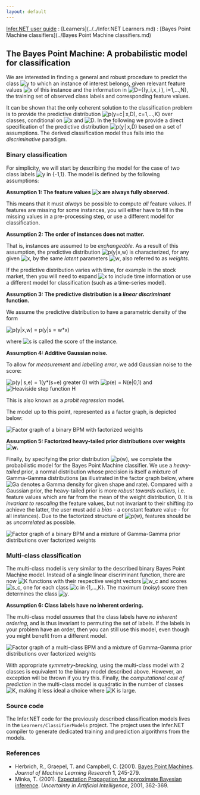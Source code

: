 ```yaml
---
layout: default 
--- 
```

[Infer.NET user guide](../../index.md) : [Learners](../../Infer.NET Learners.md) : [Bayes Point Machine classifiers](../Bayes Point Machine classifiers.md)

## The Bayes Point Machine: A probabilistic model for classification

We are interested in finding a general and robust procedure to predict the class ![y](../BPM/Label.png) to which an instance of interest belongs, given relevant feature values ![x](../BPM/Features.png) of this instance and the information in ![D={(y_i,x_i ), i=1,...,N}](../BPM/DatasetDefinition.png), the training set of observed class labels and corresponding feature values.

It can be shown that the only coherent solution to the classification problem is to provide the predictive distribution ![p(y=c│x,D),  c=1,...,K}](../BPM/PredictiveDistribution.png) over classes, conditional on ![x](../BPM/Features.png) and ![D](../BPM/Dataset.png). In the following we provide a direct specification of the predictive distribution ![p(y│x,D)](../BPM/PredictiveDensity.png) based on a set of assumptions. The derived classification model thus falls into the _discriminative_ paradigm.

### Binary classification

For simplicity, we will start by describing the model for the case of two class labels ![y in {-1,1}](../BPM/BinaryLabels.png). The model is defined by the following assumptions:

**Assumption 1: The feature values ![x](../BPM/Features.png) are always fully observed.**

This means that it must _always_ be possible to compute _all_ feature values. If features are missing for some instances, you will either have to fill in the missing values in a pre-processing step, or use a different model for classification.

**Assumption 2: The order of instances does not matter.**

That is, instances are assumed to be _exchangeable_. As a result of this assumption, the predictive distribution ![p(y\|x,w)](../BPM/ParametricDensity.png) is characterized, for any given ![x](../BPM/Features.png), by the same _latent_ parameters ![w](../BPM/Weights.png), also referred to as _weights_.

If the predictive distribution varies with time, for example in the stock market, then you will need to expand ![x](../BPM/Features.png) to include time information or use a different model for classification (such as a time-series model).

**Assumption 3: The predictive distribution is a _linear discriminant_ function.**

We assume the predictive distribution to have a parametric density of the form

![p(y\|x,w) = p(y\|s = w*x)](../BPM/LinearDiscriminant.png)

where ![s](../BPM/Score.png) is called the score of the instance.

**Assumption 4: Additive Gaussian noise.**

To allow for _measurement_ and _labelling error_, we add Gaussian noise to the score:

![p(y│s,e) = 1(y*(s+e) greater 0)](../BPM/LinearClassifier.png) with ![p(e) = N(e\|0,1)](../BPM/GaussianNoise.png) and ![Heaviside step function H](../BPM/HeavisideDefinition.png)

This is also known as a _probit regression_ model.

The model up to this point, represented as a factor graph, is depicted below:

![Factor graph of a binary BPM with factorized weights](../BPM/SimpleBinaryBPM.png)

**Assumption 5: Factorized heavy-tailed prior distributions over weights ![w](../BPM/Weights.png).**

Finally, by specifying the prior distribution ![p(w)](../BPM/PriorDensity.png), we complete the probabilistic model for the Bayes Point Machine classifier. We use a _heavy-tailed_ prior, a normal distribution whose precision is itself a mixture of Gamma-Gamma distributions  (as illustrated in the factor graph below, where ![Ga](../BPM/GammaFactor.png) denotes a Gamma density for given shape and rate). Compared with a Gaussian prior, the heavy-tailed prior is more _robust towards outliers_, i.e. feature values which are far from the mean of the weight distribution, 0. It is _invariant to rescaling_ the feature values, but not invariant to their shifting (to achieve the latter, the user must add a _bias_ \- a constant feature value - for all instances). Due to the factorized structure of ![p(w)](../BPM/PriorDensity.png), features should be as _uncorrelated_ as possible.

![Factor graph of a binary BPM and a mixture of Gamma-Gamma prior distributions over factorized weights](../BPM/BinaryCompoundBPM.png)

### Multi-class classification

The multi-class model is very similar to the described binary Bayes Point Machine model. Instead of a single linear discriminant function, there are now ![K](../BPM/ClassCount.png) functions with their respective weight vectors ![w_c](../BPM/ClassWeights.png) and scores ![s_c](../BPM/ClassScores.png), one for each class ![c in {1,...,K}](../BPM/Classes.png). The maximum (noisy) score then determines the class ![y](../BPM/Label.png).

**Assumption 6: Class labels have no inherent ordering.**

The multi-class model _assumes_ that the class labels have _no inherent ordering_, and is thus invariant to permuting the set of labels. If the labels in your problem have an order, then you can still use this model, even though you might benefit from a different model.

![Factor graph of a multi-class BPM and a mixture of Gamma-Gamma prior distributions over factorized weights](../BPM/MulticlassCompoundBPM.png)

With appropriate _symmetry-breaking_, using the multi-class model with 2 classes is equivalent to the binary model described above. However, an exception will be thrown if you try this. Finally, the _computational cost of prediction_ in the multi-class model is quadratic in the number of classes ![K](../BPM/ClassCount.png), making it less ideal a choice where ![K](../BPM/ClassCount.png) is large.

### Source code

The Infer.NET code for the previously described classification models lives in the `Learners/ClassifierModels` project. The project uses the Infer.NET compiler to generate dedicated training and prediction algorithms from the models.

### References

*   Herbrich, R., Graepel, T. and Campbell, C. (2001). [Bayes Point Machines](http://jmlr.org/papers/v1/herbrich01a.html). _Journal of Machine Learning Research_ **1**, 245-279.
*   Minka, T. (2001). [Expectation Propagation for approximate Bayesian inference](https://tminka.github.io/papers/ep/). _Uncertainty in Artificial Intelligence_, 2001, 362-369.
